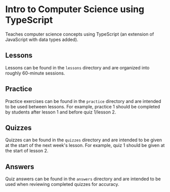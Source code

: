# Intro to Computer Science using TypeScript

Teaches computer science concepts using TypeScript (an extension of JavaScript
with data types added).

## Lessons

Lessons can be found in the `lessons` directory and are organized into roughly
60-minute sessions.

## Practice

Practice exercises can be found in the `practice` directory and are intended to
be used between lessons. For example, practice 1 should be completed by
students after lesson 1 and before quiz 1/lesson 2.

## Quizzes

Quizzes can be found in the `quizzes` directory and are intended to be given
at the start of the next week's lesson. For example, quiz 1 should be given
at the start of lesson 2.

## Answers

Quiz answers can be found in the `answers` directory and are intended to be
used when reviewing completed quizzes for accuracy.
